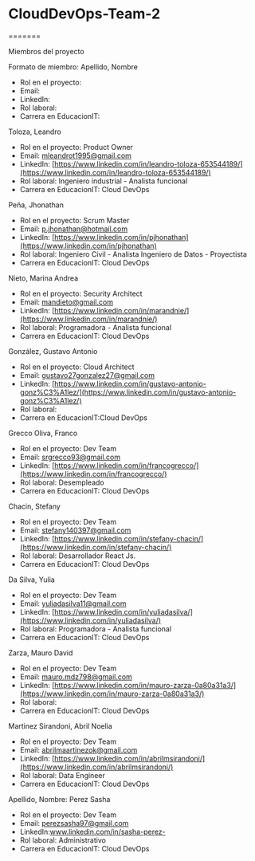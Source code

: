 # CloudDevOps-Team-2

=======

Miembros del proyecto

Formato de miembro:
Apellido, Nombre

- Rol en el proyecto:
- Email:
- LinkedIn:
- Rol laboral:
- Carrera en EducacionIT:

Toloza, Leandro

- Rol en el proyecto: Product Owner
- Email: mleandrot1995@gmail.com
- LinkedIn: [https://www.linkedin.com/in/leandro-toloza-653544189/](https://www.linkedin.com/in/leandro-toloza-653544189/)
- Rol laboral: Ingeniero industrial - Analista funcional
- Carrera en EducacionIT: Cloud DevOps

Peña, Jhonathan

- Rol en el proyecto: Scrum Master
- Email: p.jhonathan@hotmail.com
- LinkedIn: [https://www.linkedin.com/in/pjhonathan](https://www.linkedin.com/in/pjhonathan)
- Rol laboral: Ingeniero Civil - Analista Ingeniero de Datos - Proyectista
- Carrera en EducacionIT: Cloud DevOps

Nieto, Marina Andrea

- Rol en el proyecto: Security Architect
- Email: mandieto@gmail.com
- LinkedIn: [https://www.linkedin.com/in/marandnie/](https://www.linkedin.com/in/marandnie/)
- Rol laboral: Programadora - Analista funcional
- Carrera en EducacionIT: Cloud DevOps

González, Gustavo Antonio

- Rol en el proyecto: Cloud Architect
- Email: gustavo27gonzalez27@gmail.com
- LinkedIn: [https://www.linkedin.com/in/gustavo-antonio-gonz%C3%A1lez/](https://www.linkedin.com/in/gustavo-antonio-gonz%C3%A1lez/)
- Rol laboral:
- Carrera en EducacionIT:Cloud DevOps

Grecco Oliva, Franco

- Rol en el proyecto: Dev Team
- Email: srgrecco93@gmail.com
- LinkedIn: [https://www.linkedin.com/in/francogrecco/](https://www.linkedin.com/in/francogrecco/)
- Rol laboral: Desempleado
- Carrera en EducacionIT: Cloud DevOps

Chacin, Stefany

- Rol en el proyecto: Dev Team
- Email: stefany140397@gmail.com
- LinkedIn: [https://www.linkedin.com/in/stefany-chacin/](https://www.linkedin.com/in/stefany-chacin/)
- Rol laboral: Desarrollador React Js.
- Carrera en EducacionIT: Cloud DevOps

Da Silva, Yulia

- Rol en el proyecto: Dev Team
- Email: yuliadasilva11@gmail.com
- LinkedIn: [https://www.linkedin.com/in/yuliadasilva/](https://www.linkedin.com/in/yuliadasilva/)
- Rol laboral: Programadora - Analista funcional
- Carrera en EducacionIT: Cloud DevOps

Zarza, Mauro David

- Rol en el proyecto: Dev Team
- Email: mauro.mdz798@gmail.com
- LinkedIn: [https://www.linkedin.com/in/mauro-zarza-0a80a31a3/](https://www.linkedin.com/in/mauro-zarza-0a80a31a3/)
- Rol laboral:
- Carrera en EducacionIT: Cloud DevOps

Martinez Sirandoni, Abril Noelia

- Rol en el proyecto: Dev Team
- Email: abrilmaartinezok@gmail.com
- LinkedIn: [https://www.linkedin.com/in/abrilmsirandoni/](https://www.linkedin.com/in/abrilmsirandoni/)
- Rol laboral: Data Engineer
- Carrera en EducacionIT: Cloud DevOps


Apellido, Nombre: Perez Sasha

- Rol en el proyecto: Dev Team
- Email: perezsasha97@gmail.com
- LinkedIn:www.linkedin.com/in/sasha-perez-
- Rol laboral: Administrativo
- Carrera en EducacionIT: Cloud DevOps


